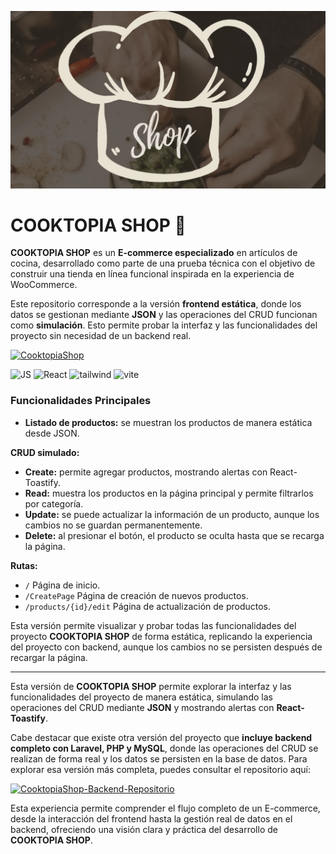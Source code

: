 ![N1](https://github.com/FernadoCodeDev/Cooktopia-frontend/blob/main/Readme/N1.webp)

# COOKTOPIA SHOP 🛒

**COOKTOPIA SHOP** es un **E-commerce especializado** en artículos de cocina, desarrollado como parte de una prueba técnica con el objetivo de construir una tienda en línea funcional inspirada en la experiencia de WooCommerce.

Este repositorio corresponde a la versión **frontend estática**, donde los datos se gestionan mediante **JSON** y las operaciones del CRUD funcionan como **simulación**. Esto permite probar la interfaz y las funcionalidades del proyecto sin necesidad de un backend real.

[![CooktopiaShop](https://img.shields.io/static/v1?message=Cooktopia-Shop&logo=shopee&label=&color=e2d9c8&logoColor=black&labelColor=&style=for-the-badge)](https://cooktopiashop.netlify.app/)
<div align="left">
    
![JS](https://img.shields.io/static/v1?message=javascript&logo=javascript&label=&color=F7DF1E&logoColor=black&labelColor=&style=for-the-badge)
![React](https://img.shields.io/static/v1?message=React&logo=react&label=&color=61DAFB&logoColor=black&labelColor=&style=for-the-badge)
![tailwind](https://img.shields.io/static/v1?message=tailwindCSS&logo=tailwindcss&label=&color=06B6D4&logoColor=white&labelColor=&style=for-the-badge)
![vite](https://img.shields.io/static/v1?message=vite&logo=vite&label=&color=646CFF&logoColor=white&labelColor=&style=for-the-badge)

</div>  

### Funcionalidades Principales

- **Listado de productos:** se muestran los productos de manera estática desde JSON.
  
**CRUD simulado:**
- **Create:** permite agregar productos, mostrando alertas con React-Toastify.
- **Read:** muestra los productos en la página principal y permite filtrarlos por categoría.
- **Update:** se puede actualizar la información de un producto, aunque los cambios no se guardan permanentemente.
- **Delete:** al presionar el botón, el producto se oculta hasta que se recarga la página.

**Rutas:**

- `/`  Página de inicio.
- `/CreatePage` Página de creación de nuevos productos.
- `/products/{id}/edit` Página de actualización de productos.

Esta versión permite visualizar y probar todas las funcionalidades del proyecto **COOKTOPIA SHOP** de forma estática, replicando la experiencia del proyecto con backend, aunque los cambios no se persisten después de recargar la página.

---

Esta versión de **COOKTOPIA SHOP** permite explorar la interfaz y las funcionalidades del proyecto de manera estática, simulando las operaciones del CRUD mediante **JSON** y mostrando alertas con **React-Toastify**.

Cabe destacar que existe otra versión del proyecto que **incluye backend completo con Laravel, PHP y MySQL**, donde las operaciones del CRUD se realizan de forma real y los datos se persisten en la base de datos. Para explorar esa versión más completa, puedes consultar el repositorio aquí:

[![CooktopiaShop-Backend-Repositorio](https://img.shields.io/static/v1?message=Cooktopia-Shop-Backend-Repositorio&logo=github&label=&color=181717&logoColor=white&labelColor=&style=for-the-badge)](https://github.com/FernadoCodeDev/Cooktopia-Backend)

Esta experiencia permite comprender el flujo completo de un E-commerce, desde la interacción del frontend hasta la gestión real de datos en el backend, ofreciendo una visión clara y práctica del desarrollo de **COOKTOPIA SHOP**.






